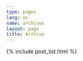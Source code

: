 ```yaml
---
type: pages
lang: en
name: archives
layout: page
title: Archive
---
```


  {% include post_list.html %}


